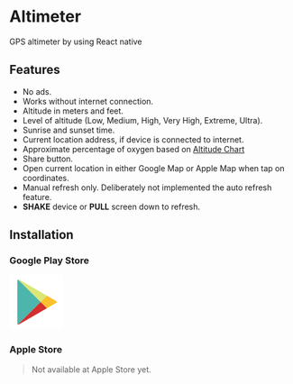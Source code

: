# Altimeter

GPS altimeter by using React native

## Features

* No ads.
* Works without internet connection.
* Altitude in meters and feet.
* Level of altitude (Low, Medium, High, Very High, Extreme, Ultra).
* Sunrise and sunset time.
* Current location address, if device is connected to internet.
* Approximate percentage of oxygen based on [Altitude Chart](http://www.higherpeak.com/altitudechart.html)
* Share button.
* Open current location in either Google Map or Apple Map when tap on coordinates.
* Manual refresh only. Deliberately not implemented the auto refresh feature.
* **SHAKE** device or **PULL** screen down to refresh.

## Installation

### Google Play Store

[![Google Play Store](Resources/img/google-play.png)](https://play.google.com/store/apps/details?id=me.abhaydgarg.Altimeter&hl=en)

### Apple Store

> Not available at Apple Store yet.
